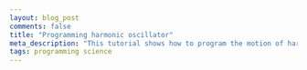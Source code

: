 ```yaml
---
layout: blog_post
comments: false
title: "Programming harmonic oscillator"
meta_description: "This tutorial shows how to program the motion of harmonic oscillator."
tags: programming science
---
```


<!--  To embed this simulator into your web page copy this source until "Harmonic Oscillator Simulator END" comment. -->

<!--

  Harmonic Oscillator Simulator

  http://evgenii.com
  License: MIT

-->

<h3 id="CanvasNotSupportedMessage" class="HarmonicOscillator-isHidden">Please use a newer browser to see the simulation</h3>

<canvas class="HarmonicOscillator-canvas"></canvas>

<script>

(function(){

  // Draw the scene
  var graphics = (function() {
    var canvas = null, // Canvas DOM element.
      context = null, // Canvas context for drawing.
      canvasHeight = 100,
      boxSize = 50,
      springInfo = {
        height: 30, // Height of the spring
        numberOfSegments: 12 // Number of segments in the spring.
      },
      colors = {
        shade30: "#a66000",
        shade40: "#ff6c00",
        shade50: "#ffb100"
      };

    // Return the middle X position of the box
    function boxMiddleX(xDisplacement) {
      var boxSpaceWidth = canvas.width - boxSize;
      return boxSpaceWidth * (xDisplacement + 1) / 2 + boxSize / 2;
    }

    // Draw spring from the box to the center. Position argument is the box position and varies from -1 to 1.
    // Value 0 corresponds to the central position, while -1 and 1 are the left and right respectively.
    function drawSpring(xDisplacement) {
      var springEndX = boxMiddleX(xDisplacement),
        springTopY = (canvasHeight - springInfo.height) / 2,
        springEndY = canvasHeight / 2,
        canvasMiddleX = canvas.width / 2,
        singleSegmentWidth = (canvasMiddleX - springEndX) / (springInfo.numberOfSegments - 1),
        springGoesUp = true;

      context.beginPath();
      context.lineWidth = 1;
      context.strokeStyle = colors.shade40;
      context.moveTo(springEndX, springEndY);

      for (var i = 0; i < springInfo.numberOfSegments; i++) {
        var currentSegmentWidth = singleSegmentWidth;
        if (i === 0 || i === springInfo.numberOfSegments - 1) { currentSegmentWidth /= 2; }

        springEndX += currentSegmentWidth;
        springEndY = springTopY;
        if (!springGoesUp) { springEndY += springInfo.height; }
        if (i === springInfo.numberOfSegments - 1) { springEndY = canvasHeight / 2; }

        context.lineTo(springEndX, springEndY);
        springGoesUp = !springGoesUp;
      }

      context.stroke();
    }

    // Draw a box at position. Position is a value from -1 to 1.
    // Value 0 corresponds to the central position, while -1 and 1 are the left and right respectively.
    function drawBox(xDisplacement) {
      var boxTopY = Math.floor((canvasHeight - boxSize) / 2);
      var startX = boxMiddleX(xDisplacement) - boxSize / 2;

      // Rectangle
      context.beginPath();
      context.fillStyle = colors.shade50;
      context.fillRect(startX, boxTopY, boxSize, boxSize);

      // Border around rectangle
      context.beginPath();
      context.lineWidth = 1;
      context.strokeStyle = colors.shade30;
      context.strokeRect(startX + 0.5, boxTopY + 0.5, boxSize - 1, boxSize - 1);
    }

    // Draw vertical line in the middle
    function drawMiddleLine() {
      var middleX = Math.floor(canvas.width / 2);

      context.beginPath();
      context.moveTo(middleX, 0);
      context.lineTo(middleX, canvas.height);
      context.lineWidth = 2;
      context.strokeStyle = colors.shade40;
      context.setLineDash([2,3]);
      context.stroke();
      context.setLineDash([1,0]);
    }

    // Clears everything and draws the whole scene: the line, spring and the box.
    function drawScene(xDisplacement) {
      context.clearRect(0, 0, canvas.width, canvas.height);
      drawMiddleLine();
      drawSpring(xDisplacement);
      drawBox(xDisplacement);
    }

    function showCanvasNotSupportedMessage() {
      document.getElementById("CanvasNotSupportedMessage").className = "";
    }

    // Resize canvas to will the width of container
    function fitToContainer(){
      canvas.style.width='100%';
      canvas.style.height= canvasHeight + 'px';
      canvas.width  = canvas.offsetWidth;
      canvas.height = canvas.offsetHeight;
    }

    // Create canvas for drawing and call success argument
    function init(success) {
      canvas = document.querySelector(".HarmonicOscillator-canvas");

      if (!(window.requestAnimationFrame && canvas && canvas.getContext)) {
        showCanvasNotSupportedMessage();
        return;
      }

      context = canvas.getContext("2d", { alpha: false });

      if (!context) {
        showCanvasNotSupportedMessage();
        return;
      }

      fitToContainer(); // Update the size of the canvas
      success();
    }

    return {
      fitToContainer: fitToContainer,
      drawScene: drawScene,
      init: init
    };
  })();

  // Calculate position and velocity of the box
  var physics = (function() {
    // Initial condition for the system
    var initialConditions = {
      xDisplacement:  1.0, // Box is displaced to the right
      velocity:       0.0  // Velocity is zero
    };

    /*
      Position of the box:
        0 is when the box is at the center.
        1.0 is the maximum position to the right.
        -1.0 is the maximum position to the left.
    */
    var xDisplacement = initialConditions.xDisplacement;
    var velocity = initialConditions.velocity;

    function currentXDisplacement() {
      return xDisplacement;
    }

    var previousTime = 0; // Stores time of the previous iteration (in milliseconds)
    var timeElapsed = 0; // Stores elapsed time in seconds from the start of emulation.

    // Returns acceleration (change of velocity) at displacement x
    function accelerationAtDisplacement(x) {
      // We are using the main formula for harmonic oscillator:
      // a = -(k/m) * x
      return -x;
    }

    // Returns the time elapsed from previous iteration
    function deltaT(time) {
      return time - previousTime;
    }

    // Calculates velocity of the box at given time
    function calculateVelocity(time) {
      return velocity + deltaT(time) * accelerationAtDisplacement(xDisplacement);
    }

    // Calculates displacement at given time and velocity
    function calculateXDisplacelement(time, velocity) {
      return xDisplacement + deltaT(time) * velocity;
    }

    // Calculate the new X position of the box
    function updateXDisplacement() {
      timeElapsed += 16 / 1000; // Increment time by 16 milliseconds (1/60 of a second)
      velocity = calculateVelocity(timeElapsed);
      xDisplacement = calculateXDisplacelement(timeElapsed, velocity);
      previousTime = timeElapsed;
    }

    return {
      updateXDisplacement: updateXDisplacement,
      currentXDisplacement: currentXDisplacement
    };
  })();

  // Start the animation
  var main = (function() {
    function animate() {
      physics.updateXDisplacement();
      graphics.drawScene(physics.currentXDisplacement());
      window.requestAnimationFrame(animate);
    }

    function init() {
      graphics.init(function() {
        // Redraw the scene if page is resized
        window.addEventListener('resize', function(event){
          graphics.fitToContainer();
          graphics.drawScene(physics.currentXDisplacement());
        });

        // Start the animation sequence
        animate();
      });
    }

    return {
      init: init
    };
  })();

  main.init();
})();

</script>

<style>

.HarmonicOscillator {
  position: relative;
  margin: 0 25px 0 25px;
  padding: 10px 0 10px 0;
  border: 1px solid #ff6c00;
}

.HarmonicOscillator-box {
  display: inline-block;
  position: relative;
  left: 40%;
  -webkit-transform: translate(-50%, 0);
  transform: translate(-50%, 0);
  vertical-align: middle;

  width: 50px;
  height: 50px;
  border: 1px solid #a66000;
  background-color: #ffb100;
  z-index: -1;
}

.HarmonicOscillator-springRight {
  display: inline-block;
  position: relative;
  width: 10%;
  height: 30px;
  padding-right: 25px;
  margin-left: -25px;
  left: 40%;
  vertical-align: middle;
  z-index: -1;
}

/* Vertical line in the center */
.HarmonicOscillator:after {
  content: "";
  position: absolute;
  z-index: -1;
  top: 0;
  bottom: 0;
  left: 50%;
  border-left: 2px dotted #ff6c00;
  -webkit-transform: translate(-50%, 0);
  transform: translate(-50%, 0);
}

.HarmonicOscillator-isHidden { display: none; }

</style>

<!-- Harmonic Oscillator Simulator END -->